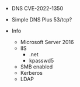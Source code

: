- DNS CVE-2022-1350
- Simple DNS Plus 53/tcp?


- Info
	- Microsoft Server 2016
	- IIS
		- .net
		- kpasswd5
	- SMB enabled
	- Kerberos
	- LDAP